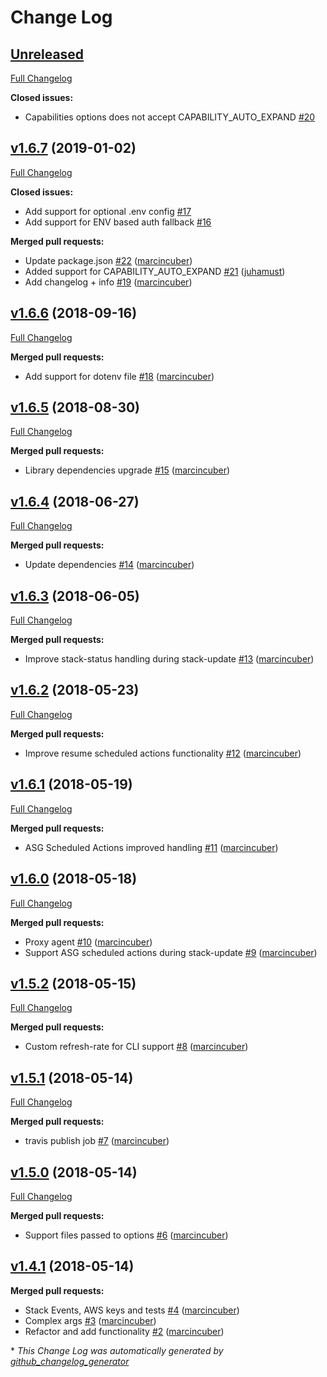 # Change Log

## [Unreleased](https://github.com/marcincuber/aws-cfm-utils/tree/HEAD)

[Full Changelog](https://github.com/marcincuber/aws-cfm-utils/compare/v1.6.7...HEAD)

**Closed issues:**

- Capabilities options does not accept CAPABILITY\_AUTO\_EXPAND [\#20](https://github.com/marcincuber/aws-cfm-utils/issues/20)

## [v1.6.7](https://github.com/marcincuber/aws-cfm-utils/tree/v1.6.7) (2019-01-02)
[Full Changelog](https://github.com/marcincuber/aws-cfm-utils/compare/v1.6.6...v1.6.7)

**Closed issues:**

- Add support for optional .env config [\#17](https://github.com/marcincuber/aws-cfm-utils/issues/17)
- Add support for ENV based auth fallback [\#16](https://github.com/marcincuber/aws-cfm-utils/issues/16)

**Merged pull requests:**

- Update package.json [\#22](https://github.com/marcincuber/aws-cfm-utils/pull/22) ([marcincuber](https://github.com/marcincuber))
- Added support for CAPABILITY\_AUTO\_EXPAND [\#21](https://github.com/marcincuber/aws-cfm-utils/pull/21) ([juhamust](https://github.com/juhamust))
- Add changelog + info [\#19](https://github.com/marcincuber/aws-cfm-utils/pull/19) ([marcincuber](https://github.com/marcincuber))

## [v1.6.6](https://github.com/marcincuber/aws-cfm-utils/tree/v1.6.6) (2018-09-16)
[Full Changelog](https://github.com/marcincuber/aws-cfm-utils/compare/v1.6.5...v1.6.6)

**Merged pull requests:**

- Add support for dotenv file [\#18](https://github.com/marcincuber/aws-cfm-utils/pull/18) ([marcincuber](https://github.com/marcincuber))

## [v1.6.5](https://github.com/marcincuber/aws-cfm-utils/tree/v1.6.5) (2018-08-30)
[Full Changelog](https://github.com/marcincuber/aws-cfm-utils/compare/v1.6.4...v1.6.5)

**Merged pull requests:**

- Library dependencies upgrade [\#15](https://github.com/marcincuber/aws-cfm-utils/pull/15) ([marcincuber](https://github.com/marcincuber))

## [v1.6.4](https://github.com/marcincuber/aws-cfm-utils/tree/v1.6.4) (2018-06-27)
[Full Changelog](https://github.com/marcincuber/aws-cfm-utils/compare/v1.6.3...v1.6.4)

**Merged pull requests:**

- Update dependencies [\#14](https://github.com/marcincuber/aws-cfm-utils/pull/14) ([marcincuber](https://github.com/marcincuber))

## [v1.6.3](https://github.com/marcincuber/aws-cfm-utils/tree/v1.6.3) (2018-06-05)
[Full Changelog](https://github.com/marcincuber/aws-cfm-utils/compare/v1.6.2...v1.6.3)

**Merged pull requests:**

- Improve stack-status handling during stack-update [\#13](https://github.com/marcincuber/aws-cfm-utils/pull/13) ([marcincuber](https://github.com/marcincuber))

## [v1.6.2](https://github.com/marcincuber/aws-cfm-utils/tree/v1.6.2) (2018-05-23)
[Full Changelog](https://github.com/marcincuber/aws-cfm-utils/compare/v1.6.1...v1.6.2)

**Merged pull requests:**

- Improve resume scheduled actions functionality [\#12](https://github.com/marcincuber/aws-cfm-utils/pull/12) ([marcincuber](https://github.com/marcincuber))

## [v1.6.1](https://github.com/marcincuber/aws-cfm-utils/tree/v1.6.1) (2018-05-19)
[Full Changelog](https://github.com/marcincuber/aws-cfm-utils/compare/v1.6.0...v1.6.1)

**Merged pull requests:**

- ASG Scheduled Actions improved handling [\#11](https://github.com/marcincuber/aws-cfm-utils/pull/11) ([marcincuber](https://github.com/marcincuber))

## [v1.6.0](https://github.com/marcincuber/aws-cfm-utils/tree/v1.6.0) (2018-05-18)
[Full Changelog](https://github.com/marcincuber/aws-cfm-utils/compare/v1.5.2...v1.6.0)

**Merged pull requests:**

- Proxy agent [\#10](https://github.com/marcincuber/aws-cfm-utils/pull/10) ([marcincuber](https://github.com/marcincuber))
- Support ASG scheduled actions during stack-update [\#9](https://github.com/marcincuber/aws-cfm-utils/pull/9) ([marcincuber](https://github.com/marcincuber))

## [v1.5.2](https://github.com/marcincuber/aws-cfm-utils/tree/v1.5.2) (2018-05-15)
[Full Changelog](https://github.com/marcincuber/aws-cfm-utils/compare/v1.5.1...v1.5.2)

**Merged pull requests:**

- Custom refresh-rate for CLI support [\#8](https://github.com/marcincuber/aws-cfm-utils/pull/8) ([marcincuber](https://github.com/marcincuber))

## [v1.5.1](https://github.com/marcincuber/aws-cfm-utils/tree/v1.5.1) (2018-05-14)
[Full Changelog](https://github.com/marcincuber/aws-cfm-utils/compare/v1.5.0...v1.5.1)

**Merged pull requests:**

- travis publish job [\#7](https://github.com/marcincuber/aws-cfm-utils/pull/7) ([marcincuber](https://github.com/marcincuber))

## [v1.5.0](https://github.com/marcincuber/aws-cfm-utils/tree/v1.5.0) (2018-05-14)
[Full Changelog](https://github.com/marcincuber/aws-cfm-utils/compare/v1.4.1...v1.5.0)

**Merged pull requests:**

- Support files passed to options [\#6](https://github.com/marcincuber/aws-cfm-utils/pull/6) ([marcincuber](https://github.com/marcincuber))

## [v1.4.1](https://github.com/marcincuber/aws-cfm-utils/tree/v1.4.1) (2018-05-14)
**Merged pull requests:**

- Stack Events, AWS keys and tests [\#4](https://github.com/marcincuber/aws-cfm-utils/pull/4) ([marcincuber](https://github.com/marcincuber))
- Complex args [\#3](https://github.com/marcincuber/aws-cfm-utils/pull/3) ([marcincuber](https://github.com/marcincuber))
- Refactor and add functionality [\#2](https://github.com/marcincuber/aws-cfm-utils/pull/2) ([marcincuber](https://github.com/marcincuber))



\* *This Change Log was automatically generated by [github_changelog_generator](https://github.com/skywinder/Github-Changelog-Generator)*